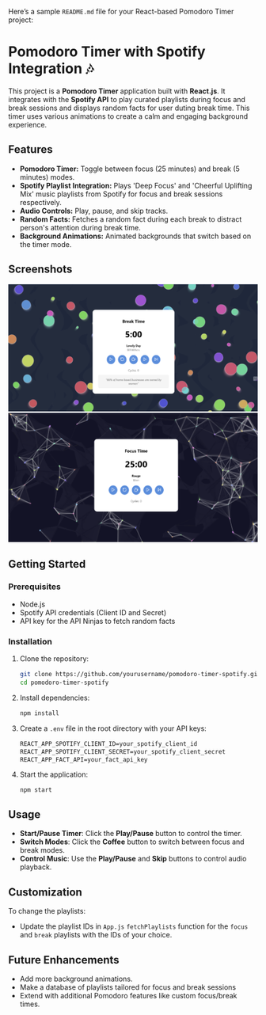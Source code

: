 Here’s a sample `README.md` file for your React-based Pomodoro Timer project:
# Pomodoro Timer with Spotify Integration 🎶

This project is a **Pomodoro Timer** application built with **React.js**. It integrates with the **Spotify API** to play curated playlists during focus and break sessions and displays random facts for user duting break time. This timer uses various animations to create a calm and engaging background experience.

## Features
- **Pomodoro Timer:** Toggle between focus (25 minutes) and break (5 minutes) modes.
- **Spotify Playlist Integration:** Plays 'Deep Focus' and 'Cheerful Uplifting Mix' music playlists from Spotify for focus and break sessions respectively.
- **Audio Controls:** Play, pause, and skip tracks.
- **Random Facts:** Fetches a random fact during each break to distract person's attention during break time.
- **Background Animations:** Animated backgrounds that switch based on the timer mode.

## Screenshots
![Pomodoro Timer Break mode Screenshot](break_screenshot.png)
![Pomodoro Timer Focus mode Screenshot](focus_screenshot.png)

## Getting Started

### Prerequisites
- Node.js
- Spotify API credentials (Client ID and Secret)
- API key for the API Ninjas to fetch random facts 

### Installation
1. Clone the repository:
   ```bash
   git clone https://github.com/yourusername/pomodoro-timer-spotify.git
   cd pomodoro-timer-spotify
   ```

2. Install dependencies:
   ```bash
   npm install
   ```

3. Create a `.env` file in the root directory with your API keys:
   ```plaintext
   REACT_APP_SPOTIFY_CLIENT_ID=your_spotify_client_id
   REACT_APP_SPOTIFY_CLIENT_SECRET=your_spotify_client_secret
   REACT_APP_FACT_API=your_fact_api_key
   ```

4. Start the application:
   ```bash
   npm start
   ```

## Usage
- **Start/Pause Timer**: Click the **Play/Pause** button to control the timer.
- **Switch Modes**: Click the **Coffee** button to switch between focus and break modes.
- **Control Music**: Use the **Play/Pause** and **Skip** buttons to control audio playback.

## Customization
To change the playlists:
- Update the playlist IDs in `App.js` `fetchPlaylists` function for the `focus` and `break` playlists with the IDs of your choice.

## Future Enhancements
- Add more background animations.
- Make a database of playlists tailored for focus and break sessions
- Extend with additional Pomodoro features like custom focus/break times.
